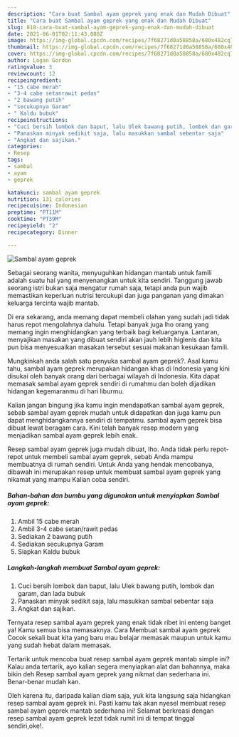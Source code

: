```yaml
---
description: "Cara buat Sambal ayam geprek yang enak dan Mudah Dibuat"
title: "Cara buat Sambal ayam geprek yang enak dan Mudah Dibuat"
slug: 810-cara-buat-sambal-ayam-geprek-yang-enak-dan-mudah-dibuat
date: 2021-06-01T02:11:43.088Z
image: https://img-global.cpcdn.com/recipes/7f68271d0a58858a/680x482cq70/sambal-ayam-geprek-foto-resep-utama.jpg
thumbnail: https://img-global.cpcdn.com/recipes/7f68271d0a58858a/680x482cq70/sambal-ayam-geprek-foto-resep-utama.jpg
cover: https://img-global.cpcdn.com/recipes/7f68271d0a58858a/680x482cq70/sambal-ayam-geprek-foto-resep-utama.jpg
author: Logan Gordon
ratingvalue: 3
reviewcount: 12
recipeingredient:
- "15 cabe merah"
- "3-4 cabe setanrawit pedas"
- "2 bawang putih"
- "secukupnya Garam"
- " Kaldu bubuk"
recipeinstructions:
- "Cuci bersih lombok dan baput, lalu Ulek bawang putih, lombok dan garam, dan lada bubuk"
- "Panaskan minyak sedikit saja, lalu masukkan sambal sebentar saja"
- "Angkat dan sajikan."
categories:
- Resep
tags:
- sambal
- ayam
- geprek

katakunci: sambal ayam geprek 
nutrition: 131 calories
recipecuisine: Indonesian
preptime: "PT11M"
cooktime: "PT39M"
recipeyield: "2"
recipecategory: Dinner

---
```



![Sambal ayam geprek](https://img-global.cpcdn.com/recipes/7f68271d0a58858a/680x482cq70/sambal-ayam-geprek-foto-resep-utama.jpg)

Sebagai seorang wanita, menyuguhkan hidangan mantab untuk famili adalah suatu hal yang menyenangkan untuk kita sendiri. Tanggung jawab seorang istri bukan saja mengatur rumah saja, tetapi anda pun wajib memastikan keperluan nutrisi tercukupi dan juga panganan yang dimakan keluarga tercinta wajib mantab.

Di era  sekarang, anda memang dapat membeli olahan yang sudah jadi tidak harus repot mengolahnya dahulu. Tetapi banyak juga lho orang yang memang ingin menghidangkan yang terbaik bagi keluarganya. Lantaran, menyajikan masakan yang dibuat sendiri akan jauh lebih higienis dan kita pun bisa menyesuaikan masakan tersebut sesuai makanan kesukaan famili. 



Mungkinkah anda salah satu penyuka sambal ayam geprek?. Asal kamu tahu, sambal ayam geprek merupakan hidangan khas di Indonesia yang kini disukai oleh banyak orang dari berbagai wilayah di Indonesia. Kita dapat memasak sambal ayam geprek sendiri di rumahmu dan boleh dijadikan hidangan kegemaranmu di hari liburmu.

Kalian jangan bingung jika kamu ingin mendapatkan sambal ayam geprek, sebab sambal ayam geprek mudah untuk didapatkan dan juga kamu pun dapat menghidangkannya sendiri di tempatmu. sambal ayam geprek bisa dibuat lewat beragam cara. Kini telah banyak resep modern yang menjadikan sambal ayam geprek lebih enak.

Resep sambal ayam geprek juga mudah dibuat, lho. Anda tidak perlu repot-repot untuk membeli sambal ayam geprek, sebab Anda mampu membuatnya di rumah sendiri. Untuk Anda yang hendak mencobanya, dibawah ini merupakan resep untuk membuat sambal ayam geprek yang nikamat yang mampu Kalian coba sendiri.

<!--inarticleads1-->

##### Bahan-bahan dan bumbu yang digunakan untuk menyiapkan Sambal ayam geprek:

1. Ambil 15 cabe merah
1. Ambil 3-4 cabe setan/rawit pedas
1. Sediakan 2 bawang putih
1. Sediakan secukupnya Garam
1. Siapkan  Kaldu bubuk




<!--inarticleads2-->

##### Langkah-langkah membuat Sambal ayam geprek:

1. Cuci bersih lombok dan baput, lalu Ulek bawang putih, lombok dan garam, dan lada bubuk
1. Panaskan minyak sedikit saja, lalu masukkan sambal sebentar saja
1. Angkat dan sajikan.




Ternyata resep sambal ayam geprek yang enak tidak ribet ini enteng banget ya! Kamu semua bisa memasaknya. Cara Membuat sambal ayam geprek Cocok sekali buat kita yang baru mau belajar memasak maupun untuk kamu yang sudah hebat dalam memasak.

Tertarik untuk mencoba buat resep sambal ayam geprek mantab simple ini? Kalau anda tertarik, ayo kalian segera menyiapkan alat dan bahannya, maka bikin deh Resep sambal ayam geprek yang nikmat dan sederhana ini. Benar-benar mudah kan. 

Oleh karena itu, daripada kalian diam saja, yuk kita langsung saja hidangkan resep sambal ayam geprek ini. Pasti kamu tak akan nyesel membuat resep sambal ayam geprek mantab sederhana ini! Selamat berkreasi dengan resep sambal ayam geprek lezat tidak rumit ini di tempat tinggal sendiri,oke!.

